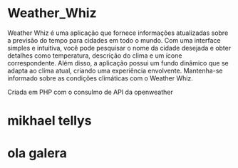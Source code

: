 # Weather_Whiz
Weather Whiz é uma aplicação que fornece informações atualizadas sobre a previsão do tempo para cidades em todo o mundo. Com uma interface simples e intuitiva, você pode pesquisar o nome da cidade desejada e obter detalhes como temperatura, descrição do clima e um ícone correspondente. Além disso, a aplicação possui um fundo dinâmico que se adapta ao clima atual, criando uma experiência envolvente. Mantenha-se informado sobre as condições climáticas com o Weather Whiz.

Criada em PHP com o consulmo de API da openweather

# mikhael tellys

# ola galera

